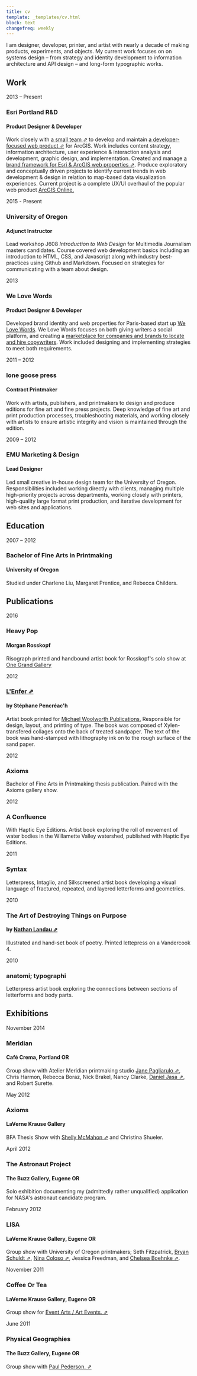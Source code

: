 ```yaml
---
title: cv
template: _templates/cv.html
block: text
changefreq: weekly
---
```


I am designer, developer, printer, and artist with nearly a decade of making products, experiments, and objects. My current work focuses on on systems design – from strategy and identity development to information architecture and API design – and long-form typographic works.

## Work

<date>2013 – Present</date>
### Esri Portland R&D
#### Product Designer & Developer

Work closely with [a small team ⇗](http://pdx.esri.com/) to develop and maintain [a developer-focused web product ⇗](https://developers.arcgis.com/en/) for ArcGIS. Work includes content strategy, information architecture, user experience & interaction analysis and development, graphic design, and implementation. Created and manage [a brand framework for Esri & ArcGIS web properties ⇗](http://esri.github.io/calcite-web/). Produce exploratory and conceptually driven projects to identify current trends in web development & design in relation to map-based data visualization experiences. Current project is a complete UX/UI overhaul of the popular web product <a href="https://www.arcgis.com/features/">ArcGIS Online.</a>

<date>2015 - Present</date>
### University of Oregon
#### Adjunct Instructor

Lead workshop J608 _Introduction to Web Design_ for Multimedia Journalism masters candidates. Course covered web development basics including an introduction to HTML, CSS, and Javascript along with industry best-practices using Github and Markdown. Focused on strategies for communicating with a team about design.

<date>2013</date>
### We Love Words
#### Product Designer & Developer

Developed brand identity and web properties for Paris-based start up <a href="http://welovewords.com/">We Love Words</a>. We Love Words focuses on both giving writers a social platform, and creating a <a href="http://www.youlovewords.com/">marketplace for companies and brands to locate and hire copywriters</a>. Work included designing and implementing strategies to meet both requirements.

<date>2011 – 2012</date>
### lone goose press
#### Contract Printmaker

Work with artists, publishers, and printmakers to design and produce editions for fine art and fine press projects. Deep knowledge of fine art and print production processes, troubleshooting materials, and working closely with artists to ensure artistic integrity and vision is maintained through the edition.

<date>2009 – 2012</date>
### EMU Marketing & Design
#### Lead Designer

Led small creative in-house design team for the University of Oregon. Responsibilities included working directly with clients, managing multiple high-priority projects across departments, working closely with printers, high-quality large format print production, and iterative development for web sites and applications.

## Education

<date>2007 – 2012</date>
### Bachelor of Fine Arts in Printmaking
#### University of Oregon
Studied under Charlene Liu, Margaret Prentice, and Rebecca Childers.

## Publications

<date>2016</date>
### Heavy Pop
#### Morgan Rosskopf

Risograph printed and handbound artist book for Rosskopf's solo show at [One Grand Gallery](http://www.onegrandgallery.com/)

<date>2012</date>
### [L'Enfer ⇗](http://www.michaelwoolworth.com/books/lenfer)
#### by Stéphane Pencréac'h
Artist book printed for [Michael Woolworth Publications.](http://www.michaelwoolworth.com/) Responsible for design, layout, and printing of type. The book was composed of Xylen-transfered collages onto the back of treated sandpaper. The text of the book was hand-stamped with lithography ink on to the rough surface of the sand paper.

<date>2012</date>
### Axioms
Bachelor of Fine Arts in Printmaking thesis publication. Paired with the Axioms gallery show.

<date>2012</date>
### A Confluence
With Haptic Eye Editions. Artist book exploring the roll of movement of water bodies in the Willamette Valley watershed, published with Haptic Eye Editions.

<date>2011</date>
### Syntax
Letterpress, Intaglio, and Silkscreened artist book developing a visual language of fractured, repeated, and layered letterforms and geometries.

<date>2010</date>
### The Art of Destroying Things on Purpose
#### by [Nathan Landau ⇗](http://nathanlandau.com/)
Illustrated and hand-set book of poetry. Printed lettepress on a Vandercook 4.

<date>2010</date>
### anatomi; typographi
Letterpress artist book exploring the connections between sections of letterforms and body parts.

## Exhibitions

<date>November 2014</date>
### Meridian
#### Café Crema, Portland OR

Group show with Atelier Meridian printmaking studio
[Jane Pagliarulo ⇗](http://www.ateliermeridian.com/teachers.html), Chris Harmon, Rebecca Boraz, Nick Brakel, Nancy Clarke, [Daniel Jasa ⇗](http://danieljasa.com/home.html), and Robert Surette.

<date>May 2012</date>
### Axioms
#### LaVerne Krause Gallery

BFA Thesis Show with [Shelly McMahon ⇗](http://www.shellymcmahon.com/) and Christina Shueler.

<date>April 2012</date>
### The Astronaut Project
#### The Buzz Gallery, Eugene OR

Solo exhibition documenting my (admittedly rather unqualified) application for NASA's astronaut candidate program.

<date>February 2012</date>
### LISA
#### LaVerne Krause Gallery, Eugene OR

Group show with University of Oregon printmakers; Seth Fitzpatrick, [Bryan Schuldt ⇗](https://dribbble.com/btschuldt), [Nina Coloso ⇗](http://ncoloso.tumblr.com/), Jessica Freedman, and [Chelsea Boehnke ⇗](http://www.cboehnke.com/).

<date>November 2011</date>
### Coffee Or Tea
#### LaVerne Krause Gallery, Eugene OR

Group show for [Event Arts / Art Events. ⇗](http://eventarts.tumblr.com/)



<date>June 2011</date>
### Physical Geographies
#### The Buzz Gallery, Eugene OR

Group show with [Paul Pederson. ⇗](http://paulcpederson.com/)


